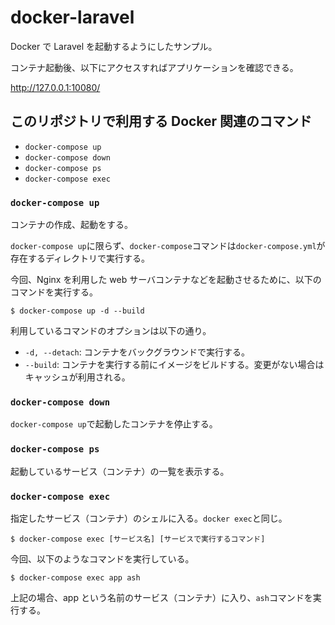 # docker-laravel

Docker で Laravel を起動するようにしたサンプル。

コンテナ起動後、以下にアクセスすればアプリケーションを確認できる。

http://127.0.0.1:10080/

## このリポジトリで利用する Docker 関連のコマンド

- `docker-compose up`
- `docker-compose down`
- `docker-compose ps`
- `docker-compose exec`

### `docker-compose up`

コンテナの作成、起動をする。

`docker-compose up`に限らず、`docker-compose`コマンドは`docker-compose.yml`が存在するディレクトリで実行する。

今回、Nginx を利用した web サーバコンテナなどを起動させるために、以下のコマンドを実行する。

```shell
$ docker-compose up -d --build
```

利用しているコマンドのオプションは以下の通り。

- `-d, --detach`: コンテナをバックグラウンドで実行する。
- `--build`: コンテナを実行する前にイメージをビルドする。変更がない場合はキャッシュが利用される。

### `docker-compose down`

`docker-compose up`で起動したコンテナを停止する。

### `docker-compose ps`

起動しているサービス（コンテナ）の一覧を表示する。

### `docker-compose exec`

指定したサービス（コンテナ）のシェルに入る。`docker exec`と同じ。

```shell
$ docker-compose exec [サービス名] [サービスで実行するコマンド]
```

今回、以下のようなコマンドを実行している。

```shell
$ docker-compose exec app ash
```

上記の場合、app という名前のサービス（コンテナ）に入り、`ash`コマンドを実行する。
